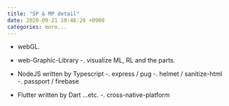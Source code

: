 ```yaml
---
title: "SP & MP detail"
date: 2020-09-21 10:46:28 +0900
categories: more...
---
```


* webGL.
* web-Graphic-Library
-. visualize ML, RL and the parts.

* NodeJS written by Typescript
-. express / pug
-. helmet / sanitize-html
-. passport / firebase

* Flutter written by Dart ...etc.
-. cross-native-platform
